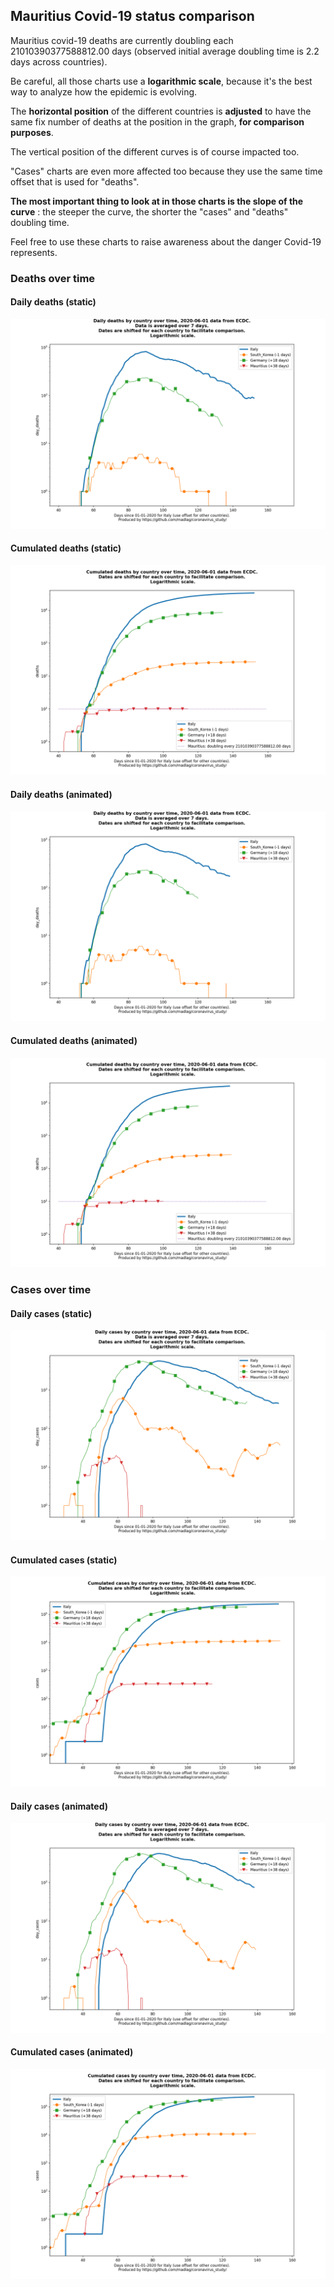 ## Mauritius Covid-19 status comparison 

Mauritius covid-19 deaths are currently doubling each 21010390377588812.00 days (observed initial average doubling time is 2.2 days across countries).



Be careful, all those charts use a **logarithmic scale**, because it's the best way to analyze how the epidemic is evolving.
 
The **horizontal position** of the different countries is **adjusted** to have the same fix number of deaths at the position in the graph, **for comparison purposes**.

The vertical position of the different curves is of course impacted too.

"Cases" charts are even more affected too because they use the same time offset that is used for "deaths".

**The most important thing to look at in those charts is the slope of the curve** : the steeper the curve, the shorter the "cases" and "deaths" doubling time.

Feel free to use these charts to raise awareness about the danger Covid-19 represents. 


 
### Deaths over time
 
#### Daily deaths (static)
![Mauritius covid-19 daily deaths static chart](https://raw.githubusercontent.com/madlag/coronavirus_study/master/notebooks/graphs/2020-06-01/countries/Mauritius/2020-06-01_Mauritius_day_deaths.png "Mauritius covid-19 day_deaths static chart")   
 
#### Cumulated deaths (static)
![Mauritius covid-19 cumulated deaths static chart](https://raw.githubusercontent.com/madlag/coronavirus_study/master/notebooks/graphs/2020-06-01/countries/Mauritius/2020-06-01_Mauritius_deaths.png "Mauritius covid-19 deaths static chart")   
 
#### Daily deaths (animated)
![Mauritius covid-19 daily deaths animated chart](https://raw.githubusercontent.com/madlag/coronavirus_study/master/notebooks/graphs/2020-06-01/countries/Mauritius/2020-06-01_Mauritius_day_deaths.gif "Mauritius covid-19 day_deaths animated chart")   
 
#### Cumulated deaths (animated)
![Mauritius covid-19 cumulated deaths animated chart](https://raw.githubusercontent.com/madlag/coronavirus_study/master/notebooks/graphs/2020-06-01/countries/Mauritius/2020-06-01_Mauritius_deaths.gif "Mauritius covid-19 deaths animated chart")   

 
### Cases over time
 
#### Daily cases (static)
![Mauritius covid-19 daily cases static chart](https://raw.githubusercontent.com/madlag/coronavirus_study/master/notebooks/graphs/2020-06-01/countries/Mauritius/2020-06-01_Mauritius_day_cases.png "Mauritius covid-19 day_cases static chart")   
 
#### Cumulated cases (static)
![Mauritius covid-19 cumulated cases static chart](https://raw.githubusercontent.com/madlag/coronavirus_study/master/notebooks/graphs/2020-06-01/countries/Mauritius/2020-06-01_Mauritius_cases.png "Mauritius covid-19 cases static chart")   
 
#### Daily cases (animated)
![Mauritius covid-19 daily cases animated chart](https://raw.githubusercontent.com/madlag/coronavirus_study/master/notebooks/graphs/2020-06-01/countries/Mauritius/2020-06-01_Mauritius_day_cases.gif "Mauritius covid-19 day_cases animated chart")   
 
#### Cumulated cases (animated)
![Mauritius covid-19 cumulated cases animated chart](https://raw.githubusercontent.com/madlag/coronavirus_study/master/notebooks/graphs/2020-06-01/countries/Mauritius/2020-06-01_Mauritius_cases.gif "Mauritius covid-19 cases animated chart")   

